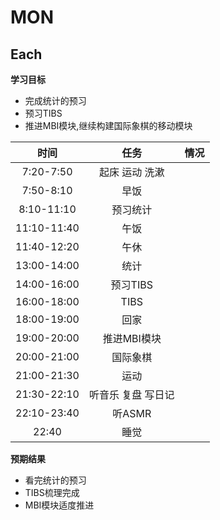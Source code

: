# MON

## Each

**学习目标**

- 完成统计的预习
- 预习TIBS
- 推进MBI模块,继续构建国际象棋的移动模块

|    时间     |        任务        | 情况 |
| :---------: | :----------------: | :--: |
|  7:20-7:50  |   起床 运动 洗漱   |      |
|  7:50-8:10  |        早饭        |      |
| 8:10-11:10  |      预习统计      |      |
| 11:10-11:40 |        午饭        |      |
| 11:40-12:20 |        午休        |      |
| 13:00-14:00 |        统计        |      |
| 14:00-16:00 |      预习TIBS      |      |
| 16:00-18:00 |        TIBS        |      |
| 18:00-19:00 |        回家        |      |
| 19:00-20:00 |    推进MBI模块     |      |
| 20:00-21:00 |      国际象棋      |      |
| 21:00-21:30 |        运动        |      |
| 21:30-22:10 | 听音乐 复盘 写日记 |      |
| 22:10-23:40 |       听ASMR       |      |
|    22:40    |        睡觉        |      |

**预期结果**

- 看完统计的预习
- TIBS梳理完成
- MBI模块适度推进